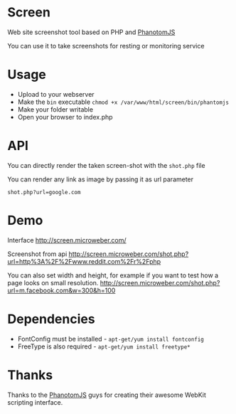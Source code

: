 Screen
======

Web site screenshot tool based on PHP and [PhanotomJS](http://phantomjs.org/ "")

You can use it to take screenshots for resting or monitoring service

Usage
======

* Upload to your webserver 
* Make the `bin` executable `chmod +x /var/www/html/screen/bin/phantomjs`
* Make your folder writable
* Open your browser to index.php


API
=====

You can directly render the taken screen-shot with the `shot.php` file

You can render any link as image by passing it as url parameter

`shot.php?url=google.com`

Demo
====
Interface http://screen.microweber.com/

Screenshot from api http://screen.microweber.com/shot.php?url=http%3A%2F%2Fwww.reddit.com%2Fr%2Fphp

You can also set width and height, for example if you want to test how a page looks on small resolution. 
http://screen.microweber.com/shot.php?url=m.facebook.com&w=300&h=100





Dependencies
=====
 * FontConfig must be installed -  `apt-get/yum install fontconfig`
 * FreeType is also required - `apt-get/yum install freetype*`


Thanks
====
Thanks to the [PhanotomJS](http://phantomjs.org/ "") guys for creating their awesome WebKit scripting interface.

 